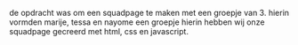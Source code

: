 de opdracht was om een squadpage te maken met een groepje van 3. hierin vormden marije, tessa en nayome een groepje 
hierin hebben wij onze squadpage gecreerd met html, css en javascript.
